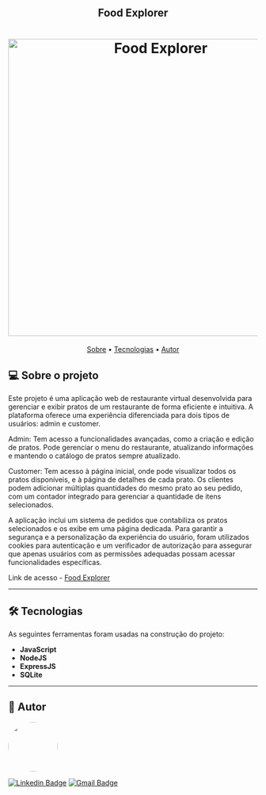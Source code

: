 <h2 align="center">Food Explorer</h2>

<h1 align="center">
    <img width="600px" alt="Food Explorer" title="#Food Explorer" src="" />
</h1>


<p align="center">
 <a href="#-sobre-o-projeto">Sobre</a> •
 <a href="#-tecnologias">Tecnologias</a> • 
 <a href="#-autor">Autor</a>
</p>

## 💻 Sobre o projeto

Este projeto é uma aplicação web de restaurante virtual desenvolvida para gerenciar e exibir pratos de um restaurante de forma eficiente e intuitiva. A plataforma oferece uma experiência diferenciada para dois tipos de usuários: admin e customer.

Admin: Tem acesso a funcionalidades avançadas, como a criação e edição de pratos. Pode gerenciar o menu do restaurante, atualizando informações e mantendo o catálogo de pratos sempre atualizado.

Customer: Tem acesso à página inicial, onde pode visualizar todos os pratos disponíveis, e à página de detalhes de cada prato. Os clientes podem adicionar múltiplas quantidades do mesmo prato ao seu pedido, com um contador integrado para gerenciar a quantidade de itens selecionados.

A aplicação inclui um sistema de pedidos que contabiliza os pratos selecionados e os exibe em uma página dedicada. Para garantir a segurança e a personalização da experiência do usuário, foram utilizados cookies para autenticação e um verificador de autorização para assegurar que apenas usuários com as permissões adequadas possam acessar funcionalidades específicas.

Link de acesso - <a href="https://food-explorer01.netlify.app">Food Explorer</a>


---

## 🛠 Tecnologias

As seguintes ferramentas foram usadas na construção do projeto:


- **JavaScript**
- **NodeJS**
- **ExpressJS**
- **SQLite**

---

## 🦸 Autor

 <img src="https://avatars.githubusercontent.com/u/137903019?s=400&u=a5d7cc78d579a664a0b95b010c70d153f0265b60&v=4" width="100px;" style="border-radius: 50%;" alt=""/>

[![Linkedin Badge](https://img.shields.io/badge/-Alan_Freitas-blue?style=flat-square&logo=Linkedin&logoColor=white&link=https://www.linkedin.com/in/alanfreitasbr01/)](https://www.linkedin.com/in/alanfreitasbr01/)
[![Gmail Badge](https://img.shields.io/badge/-freitasbr01@gmail.com-c14438?style=flat-square&logo=Gmail&logoColor=white&link=mailto:freitasbr01@gmail.com)](mailto:freitasbr01@gmail.com)
